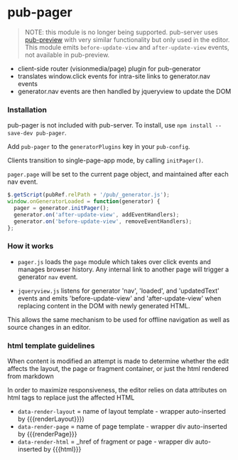 # pub-pager

> NOTE: this module is no longer being supported. pub-server uses [pub-preview](https://github.com/jldec/pub-preview) with very similar functionality but only used in the editor. This module emits `before-update-view` and `after-update-view` events, not available in pub-preview.

* client-side router (visionmedia/page) plugin for pub-generator
* translates window.click events for intra-site links to generator.nav events
* generator.nav events are then handled by jqueryview to update the DOM

### Installation

pub-pager is not included with pub-server. To install, use `npm install --save-dev pub-pager`.

Add `pub-pager` to the `generatorPlugins` key in your `pub-config`.

Clients transition to single-page-app mode, by calling `initPager()`.

`pager.page` will be set to the current page object, and maintained after each nav event.

```js
$.getScript(pubRef.relPath + '/pub/_generator.js');
window.onGeneratorLoaded = function(generator) {
  pager = generator.initPager();
  generator.on('after-update-view', addEventHandlers);
  generator.on('before-update-view', removeEventHandlers);
};
```

### How it works

- `pager.js` loads the `page` module which takes over click events and manages browser history. Any internal link to another page will trigger a generator `nav` event.

- `jqueryview.js` listens for generator 'nav', 'loaded', and 'updatedText' events and emits 'before-update-view' and 'after-update-view' when replacing content in the DOM with newly generated HTML.

This allows the same mechanism to be used for offline navigation as well as source changes in an editor.

### html template guidelines

When content is modified an attempt is made to determine whether the edit affects the layout, the page or fragment container, or just the  html rendered from markdown

In order to maximize responsiveness, the editor relies on data attributes on html tags to replace just the affected HTML

- `data-render-layout` = name of layout template - wrapper auto-inserted by {{{renderLayout}}})
- `data-render-page` = name of page template - wrapper div auto-inserted by  {{{renderPage}}}
- `data-render-html` = _href of fragment or page - wrapper div auto-inserted by {{{html}}}

